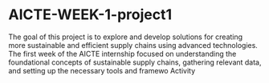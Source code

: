 # AICTE-WEEK-1-project1
The goal of this project is to explore and develop solutions for creating more sustainable and efficient supply chains using advanced technologies. The first week of the AICTE internship focused on understanding the foundational concepts of sustainable supply chains, gathering relevant data, and setting up the necessary tools and framewo   Activity
